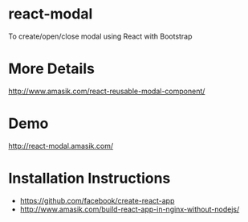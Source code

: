 # react-modal
To create/open/close modal using React with Bootstrap

# More Details
http://www.amasik.com/react-reusable-modal-component/

# Demo
http://react-modal.amasik.com/

# Installation Instructions
- https://github.com/facebook/create-react-app
- http://www.amasik.com/build-react-app-in-nginx-without-nodejs/


